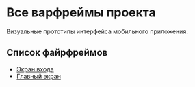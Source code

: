 # Все варфреймы проекта

Визуальные прототипы интерфейса мобильного приложения.

## Список файрфреймов
- [Экран входа](frame1.jpg)
- [Главный экран](frame2.png)